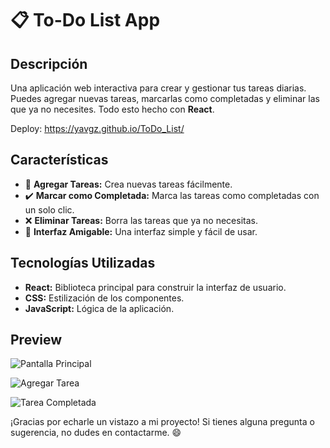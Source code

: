 # 📋 To-Do List App

## Descripción
Una aplicación web interactiva para crear y gestionar tus tareas diarias. Puedes agregar nuevas tareas, marcarlas como completadas y eliminar las que ya no necesites. Todo esto hecho con **React**. 

Deploy: https://yavgz.github.io/ToDo_List/

## Características
- 📑 **Agregar Tareas:** Crea nuevas tareas fácilmente.
- ✔️ **Marcar como Completada:** Marca las tareas como completadas con un solo clic.
- ❌ **Eliminar Tareas:** Borra las tareas que ya no necesitas.
- 🎨 **Interfaz Amigable:** Una interfaz simple y fácil de usar.

## Tecnologías Utilizadas
- **React:** Biblioteca principal para construir la interfaz de usuario.
- **CSS:** Estilización de los componentes.
- **JavaScript:** Lógica de la aplicación.


## Preview

![Pantalla Principal](https://onedrive.live.com/embed?resid=300C95D610FD21AB%21100743&authkey=%21ABmRUqucgYuh-OA&width=320)

![Agregar Tarea](https://onedrive.live.com/embed?resid=300C95D610FD21AB%21100748&authkey=%21ALIHyDKIETkiNaw&width=320)

![Tarea Completada](https://onedrive.live.com/embed?resid=300C95D610FD21AB%21100747&authkey=%21AJPC5XrGu9D0OeM&width=320)


¡Gracias por echarle un vistazo a mi proyecto! Si tienes alguna pregunta o sugerencia, no dudes en contactarme. 😄

